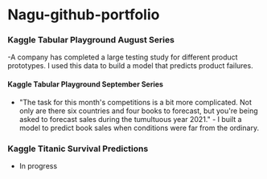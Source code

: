 # Nagu-github-portfolio

### Kaggle Tabular Playground August Series 
-A company has completed a large testing study for different product prototypes. I used this data to build a model that predicts                                          product failures.

#### Kaggle Tabular Playground September Series 
- "The task for this month's competitions is a bit more complicated. Not only are there six countries and four books to                                                   forecast, but you're being asked to forecast sales during the tumultuous year 2021." - I built a model to predict book sales                                             when conditions were far from the ordinary.

### Kaggle Titanic Survival Predictions
- In progress

